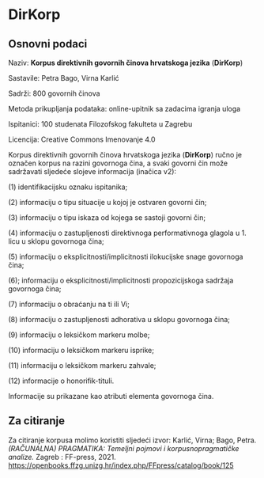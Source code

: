 # DirKorp

## Osnovni podaci
Naziv: **Korpus direktivnih govornih činova hrvatskoga jezika** (**DirKorp**)

Sastavile: Petra Bago, Virna Karlić

Sadrži: 800 govornih činova

Metoda prikupljanja podataka: online-upitnik sa zadacima igranja uloga

Ispitanici: 100 studenata Filozofskog fakulteta u Zagrebu

Licencija: Creative Commons Imenovanje 4.0


Korpus direktivnih govornih činova hrvatskoga jezika (**DirKorp**) ručno je označen korpus na razini govornoga čina, a svaki govorni čin može sadržavati sljedeće slojeve informacija (inačica v2):

(1) identifikacijsku oznaku ispitanika;

(2) informaciju o tipu situacije u kojoj je ostvaren govorni čin;

(3) informaciju o tipu iskaza od kojega se sastoji govorni čin;

(4) informaciju o zastupljenosti direktivnoga performativnoga glagola u 1. licu u sklopu govornoga čina;

(5) informaciju o eksplicitnosti/implicitnosti ilokucijske snage govornoga čina;

(6); informaciju o eksplicitnosti/implicitnosti propozicijskoga sadržaja govornoga čina;

(7) informaciju o obraćanju na ti ili Vi;

(8) informaciju o zastupljenosti adhorativa u sklopu govornoga čina;

(9) informaciju o leksičkom markeru molbe;

(10) informaciju o leksičkom markeru isprike;

(11) informaciju o leksičkom markeru zahvale;

(12) informacije o honorifik-tituli.

Informacije su prikazane kao atributi elementa govornoga čina.

## Za citiranje
Za citiranje korpusa molimo koristiti sljedeći izvor:
Karlić, Virna; Bago, Petra. *(RAČUNALNA) PRAGMATIKA: Temeljni pojmovi i korpusnopragmatičke analize.* Zagreb : FF-press, 2021.
https://openbooks.ffzg.unizg.hr/index.php/FFpress/catalog/book/125
